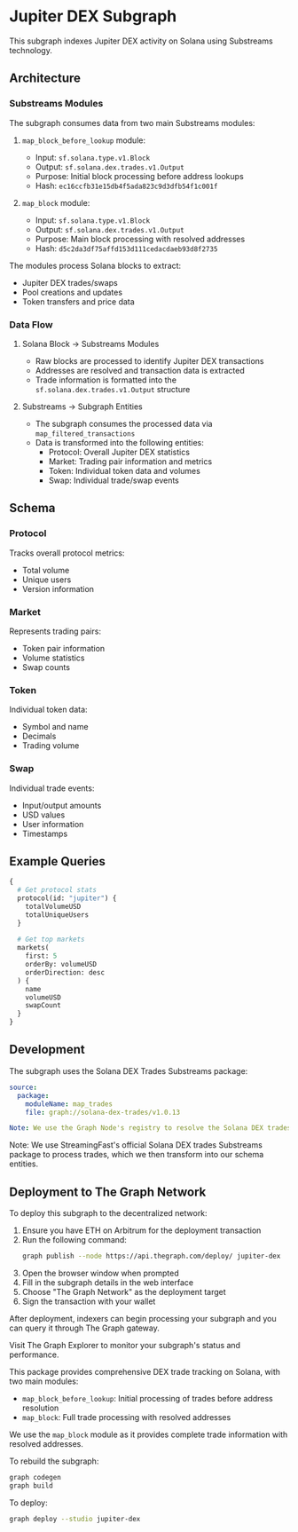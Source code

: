 # Jupiter DEX Subgraph

This subgraph indexes Jupiter DEX activity on Solana using Substreams technology.

## Architecture

### Substreams Modules

The subgraph consumes data from two main Substreams modules:

1. `map_block_before_lookup` module:
   - Input: `sf.solana.type.v1.Block`
   - Output: `sf.solana.dex.trades.v1.Output`
   - Purpose: Initial block processing before address lookups
   - Hash: `ec16ccfb31e15db4f5ada823c9d3dfb54f1c001f`

2. `map_block` module:
   - Input: `sf.solana.type.v1.Block`
   - Output: `sf.solana.dex.trades.v1.Output`
   - Purpose: Main block processing with resolved addresses
   - Hash: `d5c2da3df75affd153d111cedacdaeb93d8f2735`

The modules process Solana blocks to extract:
- Jupiter DEX trades/swaps
- Pool creations and updates
- Token transfers and price data

### Data Flow

1. Solana Block → Substreams Modules
   - Raw blocks are processed to identify Jupiter DEX transactions
   - Addresses are resolved and transaction data is extracted
   - Trade information is formatted into the `sf.solana.dex.trades.v1.Output` structure

2. Substreams → Subgraph Entities
   - The subgraph consumes the processed data via `map_filtered_transactions`
   - Data is transformed into the following entities:
     - Protocol: Overall Jupiter DEX statistics
     - Market: Trading pair information and metrics
     - Token: Individual token data and volumes
     - Swap: Individual trade/swap events

## Schema

### Protocol
Tracks overall protocol metrics:
- Total volume
- Unique users
- Version information

### Market
Represents trading pairs:
- Token pair information
- Volume statistics
- Swap counts

### Token
Individual token data:
- Symbol and name
- Decimals
- Trading volume

### Swap
Individual trade events:
- Input/output amounts
- USD values
- User information
- Timestamps

## Example Queries

```graphql
{
  # Get protocol stats
  protocol(id: "jupiter") {
    totalVolumeUSD
    totalUniqueUsers
  }
  
  # Get top markets
  markets(
    first: 5
    orderBy: volumeUSD
    orderDirection: desc
  ) {
    name
    volumeUSD
    swapCount
  }
}
```

## Development

The subgraph uses the Solana DEX Trades Substreams package:
```yaml
source:
  package:
    moduleName: map_trades
    file: graph://solana-dex-trades/v1.0.13

Note: We use the Graph Node's registry to resolve the Solana DEX trades Substreams package.
```

Note: We use StreamingFast's official Solana DEX trades Substreams package to process trades, which we then transform into our schema entities.

## Deployment to The Graph Network

To deploy this subgraph to the decentralized network:

1. Ensure you have ETH on Arbitrum for the deployment transaction
2. Run the following command:
   ```bash
   graph publish --node https://api.thegraph.com/deploy/ jupiter-dex
   ```
3. Open the browser window when prompted
4. Fill in the subgraph details in the web interface
5. Choose "The Graph Network" as the deployment target
6. Sign the transaction with your wallet

After deployment, indexers can begin processing your subgraph and you can query it through The Graph gateway.

Visit The Graph Explorer to monitor your subgraph's status and performance.

This package provides comprehensive DEX trade tracking on Solana, with two main modules:
- `map_block_before_lookup`: Initial processing of trades before address resolution
- `map_block`: Full trade processing with resolved addresses

We use the `map_block` module as it provides complete trade information with resolved addresses.

To rebuild the subgraph:
```bash
graph codegen
graph build
```

To deploy:
```bash
graph deploy --studio jupiter-dex
```
